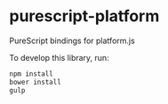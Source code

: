 # purescript-platform
PureScript bindings for platform.js

To develop this library, run:

```sh
npm install
bower install
gulp
```
